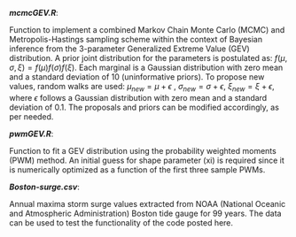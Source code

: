 
***mcmcGEV.R***: 

Function to implement a combined Markov Chain Monte Carlo (MCMC) and Metropolis-Hastings sampling scheme within the context of Bayesian inference from the 3-parameter Generalized Extreme Value (GEV) distribution. A prior joint distribution for the parameters is postulated as: $f(\mu,\sigma,\xi)=f(\mu)f(\sigma)f(\xi)$. Each marginal is a Gaussian distribution with zero mean and a standard deviation of 10 (uninformative priors). To propose new values, random walks are used: $\mu_{new}=\mu+\epsilon$ , $\sigma_{new}=\sigma+\epsilon$, $\xi_{new}=\xi+\epsilon$, where $\epsilon$ follows a Gaussian distribution with zero mean and a standard deviation of 0.1. The proposals and priors can be modified accordingly, as per needed.

***pwmGEV.R***:

Function to fit a GEV distribution using the probability weighted moments (PWM) method. An initial guess for shape parameter (xi) is required since it is numerically optimized as a function of the first three sample PWMs.

***Boston-surge.csv***:

Annual maxima storm surge values extracted from NOAA (National Oceanic and Atmospheric Administration) Boston tide gauge for 99 years. The data can be used to test the functionality of the code posted here.
